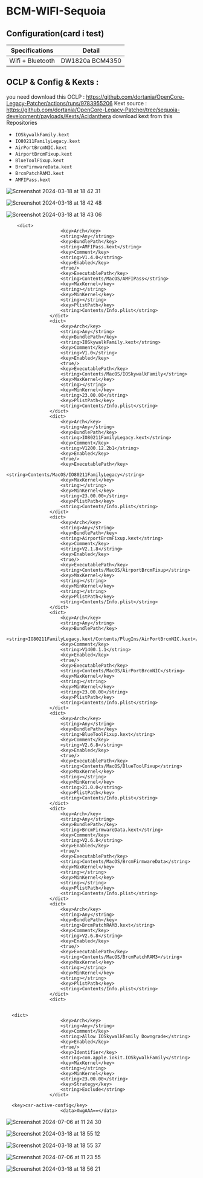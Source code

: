 
# BCM-WIFI-Sequoia

## Configuration(card i test)
| Specifications      | Detail                       |
| ------------------- | ---------------------------- |
| Wifi + Bluetooth    | DW1820a BCM4350              |

## OCLP & Config & Kexts :

  you need download this OCLP : https://github.com/dortania/OpenCore-Legacy-Patcher/actions/runs/9783955206
  Kext source : https://github.com/dortania/OpenCore-Legacy-Patcher/tree/sequoia-development/payloads/Kexts/Acidanthera
  download kext from this Repositories
- `IOSkywalkFamily.kext`
- `IO80211FamilyLegacy.kext` 
- `AirPortBrcmNIC.kext`
- `AirportBrcmFixup.kext`
- `BlueToolFixup.kext` 
- `BrcmFirmwareData.kext` 
- `BrcmPatchRAM3.kext` 
- `AMFIPass.kext`

 


![Screenshot 2024-03-18 at 18 42 31](https://github.com/Edwardwich/BCM-WIFI_Sonoma/assets/35195176/e2cefd5b-4edf-411a-96fc-b675da63f097)

![Screenshot 2024-03-18 at 18 42 48](https://github.com/Edwardwich/BCM-WIFI_Sonoma/assets/35195176/b8e7dc55-26fa-4305-8f0b-664566578be6)

![Screenshot 2024-03-18 at 18 43 06](https://github.com/Edwardwich/BCM-WIFI_Sonoma/assets/35195176/7957db8d-7135-43c5-8900-6413ff9dd668)

```
    <dict>
                    <key>Arch</key>
                    <string>Any</string>
                    <key>BundlePath</key>
                    <string>AMFIPass.kext</string>
                    <key>Comment</key>
                    <string>V1.4.0</string>
                    <key>Enabled</key>
                    <true/>
                    <key>ExecutablePath</key>
                    <string>Contents/MacOS/AMFIPass</string>
                    <key>MaxKernel</key>
                    <string></string>
                    <key>MinKernel</key>
                    <string></string>
                    <key>PlistPath</key>
                    <string>Contents/Info.plist</string>
                </dict>
                <dict>
                    <key>Arch</key>
                    <string>Any</string>
                    <key>BundlePath</key>
                    <string>IOSkywalkFamily.kext</string>
                    <key>Comment</key>
                    <string>V1.0</string>
                    <key>Enabled</key>
                    <true/>
                    <key>ExecutablePath</key>
                    <string>Contents/MacOS/IOSkywalkFamily</string>
                    <key>MaxKernel</key>
                    <string></string>
                    <key>MinKernel</key>
                    <string>23.00.00</string>
                    <key>PlistPath</key>
                    <string>Contents/Info.plist</string>
                </dict>
                <dict>
                    <key>Arch</key>
                    <string>Any</string>
                    <key>BundlePath</key>
                    <string>IO80211FamilyLegacy.kext</string>
                    <key>Comment</key>
                    <string>V1200.12.2b1</string>
                    <key>Enabled</key>
                    <true/>
                    <key>ExecutablePath</key>
                    <string>Contents/MacOS/IO80211FamilyLegacy</string>
                    <key>MaxKernel</key>
                    <string></string>
                    <key>MinKernel</key>
                    <string>23.00.00</string>
                    <key>PlistPath</key>
                    <string>Contents/Info.plist</string>
                </dict>
                <dict>
                    <key>Arch</key>
                    <string>Any</string>
                    <key>BundlePath</key>
                    <string>AirportBrcmFixup.kext</string>
                    <key>Comment</key>
                    <string>V2.1.8</string>
                    <key>Enabled</key>
                    <true/>
                    <key>ExecutablePath</key>
                    <string>Contents/MacOS/AirportBrcmFixup</string>
                    <key>MaxKernel</key>
                    <string></string>
                    <key>MinKernel</key>
                    <string></string>
                    <key>PlistPath</key>
                    <string>Contents/Info.plist</string>
                </dict>
                <dict>
                    <key>Arch</key>
                    <string>Any</string>
                    <key>BundlePath</key>
                    <string>IO80211FamilyLegacy.kext/Contents/PlugIns/AirPortBrcmNIC.kext</string>
                    <key>Comment</key>
                    <string>V1400.1.1</string>
                    <key>Enabled</key>
                    <true/>
                    <key>ExecutablePath</key>
                    <string>Contents/MacOS/AirPortBrcmNIC</string>
                    <key>MaxKernel</key>
                    <string></string>
                    <key>MinKernel</key>
                    <string>23.00.00</string>
                    <key>PlistPath</key>
                    <string>Contents/Info.plist</string>
                </dict>
                <dict>
                    <key>Arch</key>
                    <string>Any</string>
                    <key>BundlePath</key>
                    <string>BlueToolFixup.kext</string>
                    <key>Comment</key>
                    <string>V2.6.8</string>
                    <key>Enabled</key>
                    <true/>
                    <key>ExecutablePath</key>
                    <string>Contents/MacOS/BlueToolFixup</string>
                    <key>MaxKernel</key>
                    <string></string>
                    <key>MinKernel</key>
                    <string>21.0.0</string>
                    <key>PlistPath</key>
                    <string>Contents/Info.plist</string>
                </dict>
                <dict>
                    <key>Arch</key>
                    <string>Any</string>
                    <key>BundlePath</key>
                    <string>BrcmFirmwareData.kext</string>
                    <key>Comment</key>
                    <string>V2.6.8</string>
                    <key>Enabled</key>
                    <true/>
                    <key>ExecutablePath</key>
                    <string>Contents/MacOS/BrcmFirmwareData</string>
                    <key>MaxKernel</key>
                    <string></string>
                    <key>MinKernel</key>
                    <string></string>
                    <key>PlistPath</key>
                    <string>Contents/Info.plist</string>
                </dict>
                <dict>
                    <key>Arch</key>
                    <string>Any</string>
                    <key>BundlePath</key>
                    <string>BrcmPatchRAM3.kext</string>
                    <key>Comment</key>
                    <string>V2.6.8</string>
                    <key>Enabled</key>
                    <true/>
                    <key>ExecutablePath</key>
                    <string>Contents/MacOS/BrcmPatchRAM3</string>
                    <key>MaxKernel</key>
                    <string></string>
                    <key>MinKernel</key>
                    <string></string>
                    <key>PlistPath</key>
                    <string>Contents/Info.plist</string>
                </dict>
                <dict>
    
```

```
  <dict>
                    <key>Arch</key>
                    <string>Any</string>
                    <key>Comment</key>
                    <string>Allow IOSkywalkFamily Downgrade</string>
                    <key>Enabled</key>
                    <true/>
                    <key>Identifier</key>
                    <string>com.apple.iokit.IOSkywalkFamily</string>
                    <key>MaxKernel</key>
                    <string></string>
                    <key>MinKernel</key>
                    <string>23.00.00</string>
                    <key>Strategy</key>
                    <string>Exclude</string>
                </dict>
```

```
  <key>csr-active-config</key>
                    <data>AwgAAA==</data>
```



![Screenshot 2024-07-06 at 11 24 30](https://github.com/Edwardwich/BCM-WIFI-Sequoia/assets/35195176/38997721-0c70-4f3b-9851-08e4a4d41a87)

![Screenshot 2024-03-18 at 18 55 12](https://github.com/Edwardwich/BCM-WIFI_Sonoma/assets/35195176/cf5ea299-161a-4a9c-8bd6-d65136f510c1)

![Screenshot 2024-03-18 at 18 55 37](https://github.com/Edwardwich/BCM-WIFI_Sonoma/assets/35195176/df7c2226-2d71-417c-8edb-771ba612d004)

![Screenshot 2024-07-06 at 11 23 55](https://github.com/Edwardwich/BCM-WIFI-Sequoia/assets/35195176/739d77ae-e092-40e9-9370-c586a86b6993)

![Screenshot 2024-03-18 at 18 56 21](https://github.com/Edwardwich/BCM-WIFI_Sonoma/assets/35195176/d36f4a25-c5e9-4321-8660-85e578a683a9)







